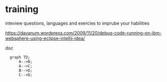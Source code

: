 # training
inteview questions, languages and exercies to imprube your habilities


https://davanum.wordpress.com/2009/11/20/debug-code-running-on-ibm-websphere-using-eclipse-intellij-idea/

doc

```mermaid
  graph TD;
      A-->B;
      A-->C;
      B-->D;
      C-->D;
```